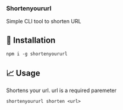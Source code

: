 ### Shortenyoururl

Simple CLI tool to shorten URL

## 🚀 Installation
```shell
npm i -g shortenyoururl
```

## 📈 Usage

Shortens your url. url is a required paremeter

```shell
shortenyoururl shorten <url>
```
